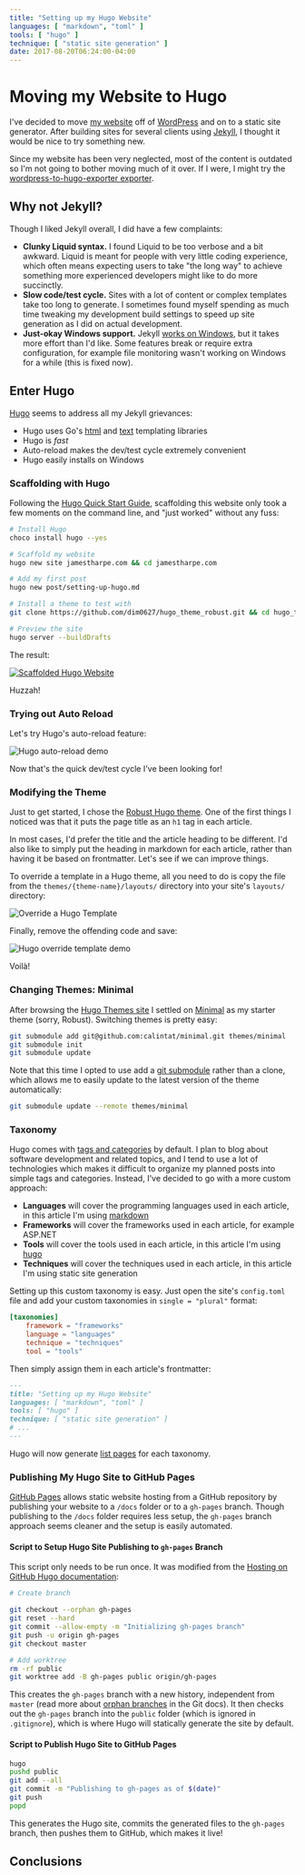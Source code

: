 ```yaml
---
title: "Setting up my Hugo Website"
languages: [ "markdown", "toml" ]
tools: [ "hugo" ]
technique: [ "static site generation" ]
date: 2017-08-20T06:24:00-04:00
---
```

# Moving my Website to Hugo

I've decided to move [my website](https://www.jamestharpe.com/) off of [WordPress](https://wordpress.org/) and on to a static site generator. After building sites for several clients using [Jekyll](https://jekyllrb.com/), I thought it would be nice to try something new.

Since my website has been very neglected, most of the content is outdated so I'm not going to bother moving much of it over. If I were, I might try the [wordpress-to-hugo-exporter exporter](https://github.com/SchumacherFM/wordpress-to-hugo-exporter).

## Why not Jekyll?

Though I liked Jekyll overall, I did have a few complaints:

* **Clunky Liquid syntax.**  I found Liquid to be too verbose and a bit awkward. Liquid is meant for people with very little coding experience, which often means expecting users to take "the long way" to achieve something more experienced developers might like to do more succinctly.
* **Slow code/test cycle.** Sites with a lot of content or complex templates take too long to generate. I sometimes found myself spending as much time tweaking my development build settings to speed up site generation as I did on actual development.
* **Just-okay Windows support.** Jekyll [works on Windows](https://jekyllrb.com/docs/windows/), but it takes more effort than I'd like. Some features break or require extra configuration, for example file monitoring wasn't working on Windows for a while (this is fixed now).

## Enter Hugo

[Hugo](http://gohugo.io/) seems to address all my Jekyll grievances:

* Hugo uses Go's [html](https://golang.org/pkg/html/template/) and [text](https://golang.org/pkg/text/template/) templating libraries
* Hugo is _fast_
* Auto-reload makes the dev/test cycle extremely convenient
* Hugo easily installs on Windows

### Scaffolding with Hugo

Following the [Hugo Quick Start Guide](https://gohugo.io/getting-started/quick-start/), scaffolding this website only took a few moments on the command line, and "just worked" without any fuss:

```bash
# Install Hugo
choco install hugo --yes

# Scaffold my website
hugo new site jamestharpe.com && cd jamestharpe.com

# Add my first post
hugo new post/setting-up-hugo.md

# Install a theme to test with
git clone https://github.com/dim0627/hugo_theme_robust.git && cd hugo_theme_robust && git checkout 3baae29 && cd ../

# Preview the site
hugo server --buildDrafts
```

The result:

[![Scaffolded Hugo Website](/img/jamestharpe.com-hugo-scaffold_600x409.png)](/img/jamestharpe.com-hugo-scaffold_995x680.png)

Huzzah!

### Trying out Auto Reload

Let's try Hugo's auto-reload feature:

![Hugo auto-reload demo](/img/hugo-auto-reload_600x634.gif)

Now that's the quick dev/test cycle I've been looking for!

### Modifying the Theme

Just to get started, I chose the [Robust Hugo theme](https://themes.gohugo.io/robust/). One of the first things I noticed was that it puts the page title as an `h1` tag in each article.

In most cases, I'd prefer the title and the article heading to be different. I'd also like to simply put the heading in markdown for each article, rather than having it be based on frontmatter. Let's see if we can improve things.

To override a template in a Hugo theme, all you need to do is copy the file from the `themes/{theme-name}/layouts/` directory into your site's `layouts/` directory:

![Override a Hugo Template](/img/hugo-override-layout_364x578.png)

Finally, remove the offending code and save:

![Hugo override template demo](/img/hugo-override-layout_600x633.gif)

Voilà!

### Changing Themes: Minimal

After browsing the [Hugo Themes site](https://themes.gohugo.io/) I settled on [Minimal](https://themes.gohugo.io/theme/minimal/) as my starter theme (sorry, Robust). Switching themes is pretty easy:

```bash
git submodule add git@github.com:calintat/minimal.git themes/minimal
git submodule init
git submodule update
```

Note that this time I opted to use add a [git submodule](https://git-scm.com/docs/git-submodule) rather than a clone, which allows me to easily update to the latest version of the theme automatically:

```bash
git submodule update --remote themes/minimal
```

### Taxonomy

Hugo comes with [tags and categories](https://gohugo.io/content-management/taxonomies/) by default. I plan to blog about software development and related topics, and I tend to use a lot of technologies which makes it difficult to organize my planned posts into simple tags and categories. Instead, I've decided to go with a more custom approach:

* **Languages** will cover the programming languages used in each article, in this article I'm using [markdown](/languages/markdown/)
* **Frameworks** will cover the frameworks used in each article, for example ASP.NET
* **Tools** will cover the tools used in each article, in this article I'm using [hugo](/tools/hugo/)
* **Techniques** will cover the techniques used in each article, in this article I'm using static site generation

Setting up this custom taxonomy is easy. Just open the site's `config.toml` file and add your custom taxonomies in `single = "plural"` format:

```toml
[taxonomies]
    framework = "frameworks"
    language = "languages"
    technique = "techniques"
    tool = "tools"
```

Then simply assign them in each article's frontmatter:

```markdown
---
title: "Setting up my Hugo Website"
languages: [ "markdown", "toml" ]
tools: [ "hugo" ]
technique: [ "static site generation" ]
# ...
---
```

Hugo will now generate [list pages](https://gohugo.io/templates/lists/) for each taxonomy.

### Publishing My Hugo Site to GitHub Pages

[GitHub Pages](https://pages.github.com/) allows static website hosting from a GitHub repository by publishing your website to a `/docs` folder or to a `gh-pages` branch. Though publishing to the `/docs` folder requires less setup, the `gh-pages` branch approach seems cleaner and the setup is easily automated.

#### Script to Setup Hugo Site Publishing to `gh-pages` Branch

This script only needs to be run once. It was modified from the [Hosting on GitHub Hugo documentation](https://gohugo.io/hosting-and-deployment/hosting-on-github/):

```bash
# Create branch

git checkout --orphan gh-pages
git reset --hard
git commit --allow-empty -m "Initializing gh-pages branch"
git push -u origin gh-pages
git checkout master

# Add worktree
rm -rf public
git worktree add -B gh-pages public origin/gh-pages
```

This creates the `gh-pages` branch with a new history, independent from `master` (read more about [orphan branches](https://git-scm.com/docs/git-checkout/#git-checkout---orphanltnewbranchgt) in the Git docs). It then checks out the `gh-pages` branch into the `public` folder (which is ignored in `.gitignore`), which is where Hugo will statically generate the site by default.

#### Script to Publish Hugo Site to GitHub Pages

```bash
hugo
pushd public
git add --all
git commit -m "Publishing to gh-pages as of $(date)"
git push
popd
```

This generates the Hugo site, commits the generated files to the `gh-pages` branch, then pushes them to GitHub, which makes it live!

## Conclusions